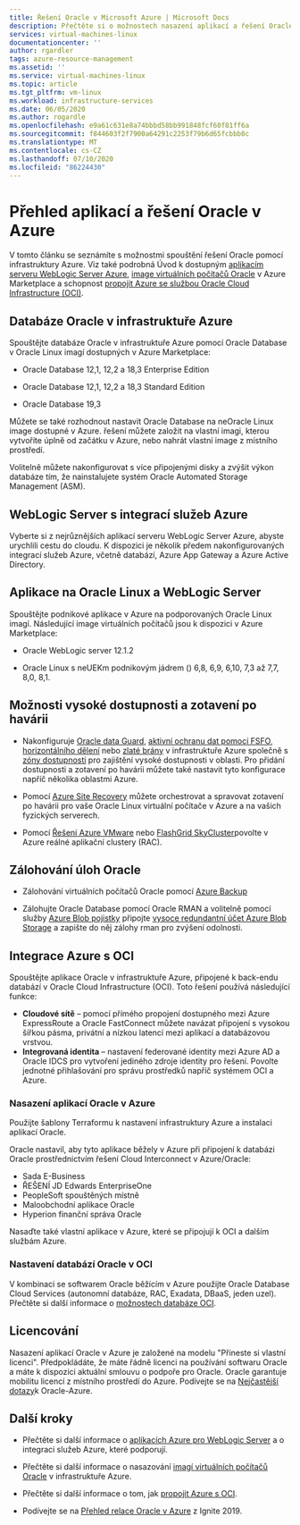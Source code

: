 ```yaml
---
title: Řešení Oracle v Microsoft Azure | Microsoft Docs
description: Přečtěte si o možnostech nasazení aplikací a řešení Oracle na Microsoft Azure, včetně spuštění výhradně v infrastruktuře Azure nebo při použití připojení mezi cloudy pomocí Oracle cloudové infrastruktury (OCI).
services: virtual-machines-linux
documentationcenter: ''
author: rgardler
tags: azure-resource-management
ms.assetid: ''
ms.service: virtual-machines-linux
ms.topic: article
ms.tgt_pltfrm: vm-linux
ms.workload: infrastructure-services
ms.date: 06/05/2020
ms.author: rogardle
ms.openlocfilehash: e9a61c631e8a74bbbd58bb991848fcf60f81ff6a
ms.sourcegitcommit: f844603f2f7900a64291c2253f79b6d65fcbbb0c
ms.translationtype: MT
ms.contentlocale: cs-CZ
ms.lasthandoff: 07/10/2020
ms.locfileid: "86224430"
---
```

# <a name="overview-of-oracle-applications-and-solutions-on-azure"></a>Přehled aplikací a řešení Oracle v Azure

V tomto článku se seznámíte s možnostmi spouštění řešení Oracle pomocí infrastruktury Azure. Viz také podrobná Úvod k dostupným [aplikacím serveru WebLogic Server Azure](oracle-weblogic.md), [image virtuálních počítačů Oracle](oracle-vm-solutions.md) v Azure Marketplace a schopnost [propojit Azure se službou Oracle Cloud Infrastructure (OCI)](oracle-oci-overview.md).

## <a name="oracle-databases-on-azure-infrastructure"></a>Databáze Oracle v infrastruktuře Azure

Spouštějte databáze Oracle v infrastruktuře Azure pomocí Oracle Database v Oracle Linux imagí dostupných v Azure Marketplace:

* Oracle Database 12,1, 12,2 a 18,3 Enterprise Edition 

* Oracle Database 12,1, 12,2 a 18,3 Standard Edition

* Oracle Database 19,3

Můžete se také rozhodnout nastavit Oracle Database na neOracle Linux image dostupné v Azure. řešení můžete založit na vlastní imagi, kterou vytvoříte úplně od začátku v Azure, nebo nahrát vlastní image z místního prostředí.

Volitelně můžete nakonfigurovat s více připojenými disky a zvýšit výkon databáze tím, že nainstalujete systém Oracle Automated Storage Management (ASM).

## <a name="weblogic-server-with-azure-service-integrations"></a>WebLogic Server s integrací služeb Azure

Vyberte si z nejrůznějších aplikací serveru WebLogic Server Azure, abyste urychlili cestu do cloudu.  K dispozici je několik předem nakonfigurovaných integrací služeb Azure, včetně databází, Azure App Gateway a Azure Active Directory.

## <a name="applications-on-oracle-linux-and-weblogic-server"></a>Aplikace na Oracle Linux a WebLogic Server

Spouštějte podnikové aplikace v Azure na podporovaných Oracle Linux imagí. Následující image virtuálních počítačů jsou k dispozici v Azure Marketplace:

* Oracle WebLogic server 12.1.2

* Oracle Linux s neUEKm podnikovým jádrem () 6,8, 6,9, 6,10, 7,3 až 7,7, 8,0, 8,1. 

## <a name="high-availability-and-disaster-recovery-options"></a>Možnosti vysoké dostupnosti a zotavení po havárii

* Nakonfiguruje [Oracle data Guard](https://docs.oracle.com/cd/B19306_01/server.102/b14239/concepts.htm#g1049956), [aktivní ochranu dat pomocí FSFO](https://docs.oracle.com/en/database/oracle/oracle-database/12.2/dgbkr/index.html), [horizontálního dělení](https://docs.oracle.com/en/database/oracle/oracle-database/12.2/admin/sharding-overview.html) nebo [zlaté brány](https://www.oracle.com/middleware/technologies/goldengate.html) v infrastruktuře Azure společně s [zóny dostupnosti](../../../availability-zones/az-overview.md) pro zajištění vysoké dostupnosti v oblasti. Pro přidání dostupnosti a zotavení po havárii můžete také nastavit tyto konfigurace napříč několika oblastmi Azure.

* Pomocí [Azure Site Recovery](../../../site-recovery/site-recovery-overview.md) můžete orchestrovat a spravovat zotavení po havárii pro vaše Oracle Linux virtuální počítače v Azure a na vašich fyzických serverech. 

* Pomocí [Řešení Azure VMware](https://docs.microsoft.com/azure/vmware-cloudsimple/oracle-real-application-clusters/) nebo [FlashGrid SkyCluster](https://www.flashgrid.io/oracle-rac-in-azure/)povolte v Azure reálné aplikační clustery (RAC).

## <a name="backup-oracle-workloads"></a>Zálohování úloh Oracle

* Zálohování virtuálních počítačů Oracle pomocí [Azure Backup](https://docs.microsoft.com/azure/backup/backup-overview)

* Zálohujte Oracle Database pomocí Oracle RMAN a volitelně pomocí služby [Azure Blob pojistky](https://docs.microsoft.com/azure/storage/blobs/storage-how-to-mount-container-linux) připojte [vysoce redundantní účet Azure Blob Storage](https://docs.microsoft.com/azure/storage/common/storage-redundancy) a zapište do něj zálohy rman pro zvýšení odolnosti.

## <a name="integration-of-azure-with-oci"></a>Integrace Azure s OCI

Spouštějte aplikace Oracle v infrastruktuře Azure, připojené k back-endu databází v Oracle Cloud Infrastructure (OCI). Toto řešení používá následující funkce: 

* **Cloudové sítě** – pomocí přímého propojení dostupného mezi Azure ExpressRoute a Oracle FastConnect můžete navázat připojení s vysokou šířkou pásma, privátní a nízkou latencí mezi aplikací a databázovou vrstvou.
* **Integrovaná identita** – nastavení federované identity mezi Azure AD a Oracle IDCS pro vytvoření jediného zdroje identity pro řešení. Povolte jednotné přihlašování pro správu prostředků napříč systémem OCI a Azure.

### <a name="deploy-oracle-applications-on-azure"></a>Nasazení aplikací Oracle v Azure

Použijte šablony Terraformu k nastavení infrastruktury Azure a instalaci aplikací Oracle. 

Oracle nastavil, aby tyto aplikace běžely v Azure při připojení k databázi Oracle prostřednictvím řešení Cloud Interconnect v Azure/Oracle:

* Sada E-Business
* ŘEŠENÍ JD Edwards EnterpriseOne
* PeopleSoft spouštěných místně
* Maloobchodní aplikace Oracle
* Hyperion finanční správa Oracle

Nasaďte také vlastní aplikace v Azure, které se připojují k OCI a dalším službám Azure.

### <a name="set-up-oracle-databases-in-oci"></a>Nastavení databází Oracle v OCI

V kombinaci se softwarem Oracle běžícím v Azure použijte Oracle Database Cloud Services (autonomní databáze, RAC, Exadata, DBaaS, jeden uzel). Přečtěte si další informace o [možnostech databáze OCI](https://docs.cloud.oracle.com/iaas/Content/Database/Concepts/databaseoverview.htm). 
 

## <a name="licensing"></a>Licencování

Nasazení aplikací Oracle v Azure je založené na modelu "Přineste si vlastní licenci". Předpokládáte, že máte řádně licenci na používání softwaru Oracle a máte k dispozici aktuální smlouvu o podpoře pro Oracle. Oracle garantuje mobilitu licencí z místního prostředí do Azure. Podívejte se na [Nejčastější dotazy](https://www.oracle.com/cloud/technologies/oracle-azure-faq.html)k Oracle-Azure.

## <a name="next-steps"></a>Další kroky

* Přečtěte si další informace o [aplikacích Azure pro WebLogic Server](oracle-weblogic.md) a o integraci služeb Azure, které podporují.

* Přečtěte si další informace o nasazování [imagí virtuálních počítačů Oracle](oracle-vm-solutions.md) v infrastruktuře Azure.

* Přečtěte si další informace o tom, jak [propojit Azure s OCI](oracle-oci-overview.md).

* Podívejte se na [Přehled relace Oracle v Azure](https://myignite.techcommunity.microsoft.com/sessions/82915) z Ignite 2019. 
